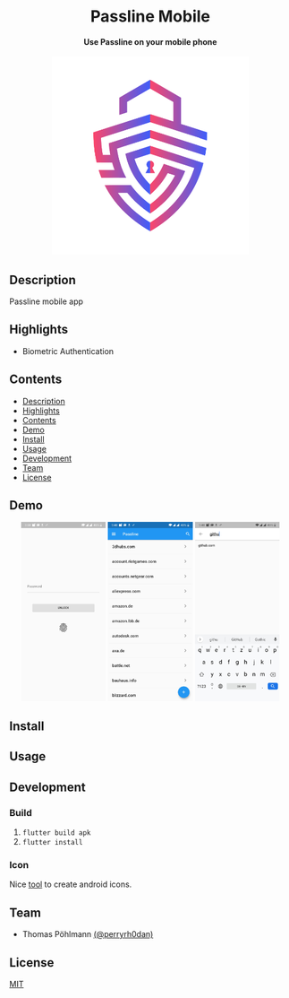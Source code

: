 <h1 align="center">
  Passline Mobile
</h1>

<h4 align="center">
  Use Passline on your mobile phone
</h4>

<div align="center">
  <img alt="logo" width="70%" src="media/logo.svg">
</div>

## Description

Passline mobile app

## Highlights

- Biometric Authentication

## Contents

- [Description](#description)
- [Highlights](#highlights)
- [Contents](#contents)
- [Demo](#demo)
- [Install](#install)
- [Usage](#usage)
- [Development](#development)
- [Team](#team)
- [License](#license)

## Demo

<div align="center">
  <img alt="demo" width="30%" src="./media/authentication.jpg">
  <img alt="demo" width="30%" src="./media/home.jpg">
  <img alt="demo" width="30%" src="./media/search.jpg">
</div>

## Install

## Usage

## Development

### Build

1. `flutter build apk`
2. `flutter install`

### Icon

Nice [tool](https://romannurik.github.io/AndroidAssetStudio/index.html) to create android icons.

## Team

- Thomas Pöhlmann [(@perryrh0dan)](https://github.com/perryrh0dan)

## License

[MIT](https://github.com/perryrh0dan/passline-mobile/blob/master/license.md)
